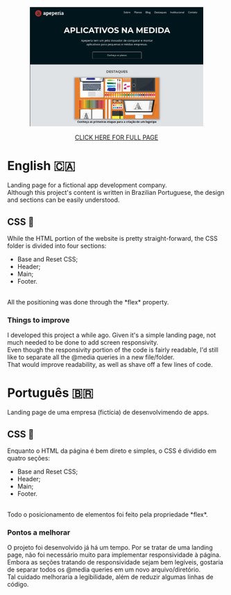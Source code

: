 <div align="center">
  <img src="img/screenshot.png" width="400"/>
  <p><a href="https://html-css-iota.vercel.app/">CLICK HERE FOR FULL PAGE<a></p>
</div>
    
# English :canada:
Landing page for a fictional app development company.<br>
Although this project's content is written in Brazilian Portuguese, the design and sections can be easily understood.

## CSS :art:
While the HTML portion of the website is pretty straight-forward, the CSS folder is divided into four sections:
- Base and Reset CSS;
- Header;
- Main;
- Footer.
<br>
All the positioning was done through the *flex* property.

### Things to improve
I developed this project a while ago. Given it's a simple landing page, not much needed to be done to add screen responsivity.<br>
Even though the responsivity portion of the code is fairly readable, I'd still like to separate all the @media queries in a new file/folder.<br>
That would improve readability, as well as shave off a few lines of code.

# Português :brazil:
Landing page de uma empresa (fictícia) de desenvolvimendo de apps.

## CSS :art:
Enquanto o HTML da página é bem direto e simples, o CSS é dividido em quatro seções:
- Base and Reset CSS;
- Header;
- Main;
- Footer.
<br>
Todo o posicionamento de elementos foi feito pela propriedade *flex*.

### Pontos a melhorar
O projeto foi desenvolvido já há um tempo. Por se tratar de uma landing page, não foi necessário muito para implementar responsividade à página.<br>
Embora as seções tratando de responsividade sejam bem legíveis, gostaria de separar todos os @media queries em um novo arquivo/diretório.<br>
Tal cuidado melhoraria a legibilidade, além de reduzir algumas linhas de código.
